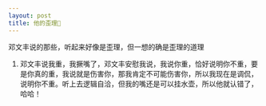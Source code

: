 ```yaml
---
layout: post
title: 他的歪理🧐
---
```


邓文丰说的那些，听起来好像是歪理，但一想的确是歪理的道理

1. 邓文丰说我重，我撅嘴了，邓文丰安慰我说，我说你重，恰好说明你不重，要是你真的重，我说就是伤害你，那我肯定不可能伤害你，所以我现在是调侃，说明你不重。听上去逻辑自洽，但我的嘴还是可以挂水壶，所以他就认错了，哈哈！

